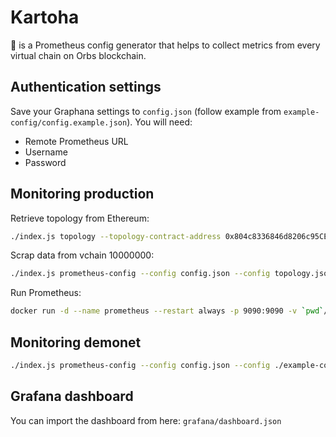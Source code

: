 # Kartoha

🥔 is a Prometheus config generator that helps to collect metrics from every virtual chain on Orbs blockchain.

## Authentication settings

Save your Graphana settings to `config.json` (follow example from `example-config/config.example.json`). You will need:

- Remote Prometheus URL
- Username
- Password

## Monitoring production

Retrieve topology from Ethereum:

```sh
./index.js topology --topology-contract-address 0x804c8336846d8206c95CEe24752D514210B5a240 --validator-registry-contract-address 0x56a6895fd37f358c17cbb3f14a864ea5fe871f0a --ethereum-endpoint http://eth.orbs.com > topology.json
```

Scrap data from vchain 10000000:

```sh
./index.js prometheus-config --config config.json --config topology.json --config ./example-config/vchains.example.json > prometheus.yml
```

Run Prometheus:

```sh
docker run -d --name prometheus --restart always -p 9090:9090 -v `pwd`/prometheus.yml:/etc/prometheus/prometheus.yml prom/prometheus
```

## Monitoring demonet

```sh
./index.js prometheus-config --config config.json --config ./example-config/demonet.example.json > prometheus.yml
```

## Grafana dashboard

You can import the dashboard from here: `grafana/dashboard.json`
